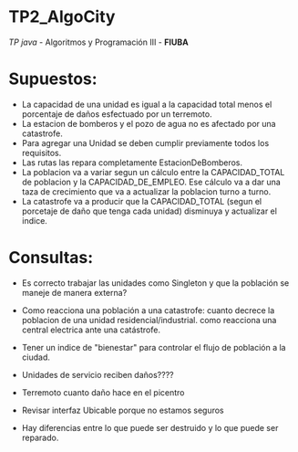 TP2_AlgoCity
============

*TP java* - Algoritmos y Programación III - **FIUBA**



Supuestos:
==========
- La capacidad de una unidad es igual a la capacidad total menos el porcentaje de daños
  esfectuado por un terremoto.
- La estacion de bomberos y el pozo de agua no es afectado por una catastrofe.
- Para agregar una Unidad se deben cumplir previamente todos los requisitos.
- Las rutas las repara completamente EstacionDeBomberos.
- La poblacion va a variar segun un cálculo entre la CAPACIDAD_TOTAL de poblacion
  y la CAPACIDAD_DE_EMPLEO. Ese cálculo va a dar una taza de crecimiento que va a
  actualizar la poblacion turno a turno.
- La catastrofe va a producir que la CAPACIDAD_TOTAL (segun el porcetaje de daño que tenga cada unidad)
  disminuya y actualizar el indice.





Consultas:
==========
- Es correcto trabajar las unidades como Singleton y que la población se maneje de manera externa?




- Como reacciona una población a una catastrofe:
	cuanto decrece la poblacion de una unidad residencial/industrial.
	como reacciona una central electrica ante una catástrofe.
- Tener un indice de "bienestar" para controlar el flujo de población a la ciudad.
- Unidades de servicio reciben daños????
- Terremoto cuanto daño hace en el picentro
- Revisar interfaz Ubicable porque no estamos seguros
- Hay diferencias entre lo que puede ser destruido y lo que puede ser reparado.
